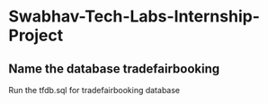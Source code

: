 # Swabhav-Tech-Labs-Internship-Project


<h2>Name the database tradefairbooking</h2>
Run the tfdb.sql for tradefairbooking database<br>

